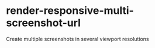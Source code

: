 # render-responsive-multi-screenshot-url
Create multiple screenshots in several viewport resolutions

